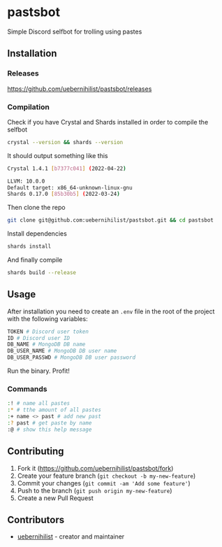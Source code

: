 # pastsbot

Simple Discord selfbot for trolling using pastes

## Installation

### Releases

<https://github.com/uebernihilist/pastsbot/releases>

### Compilation

Check if you have Crystal and Shards installed in order to compile the selfbot

```sh
crystal --version && shards --version
```

It should output something like this

```sh
Crystal 1.4.1 [b7377c041] (2022-04-22)

LLVM: 10.0.0
Default target: x86_64-unknown-linux-gnu
Shards 0.17.0 [85b30b5] (2022-03-24)
```

Then clone the repo

```sh
git clone git@github.com:uebernihilist/pastsbot.git && cd pastsbot
```

Install dependencies

```sh
shards install
```

And finally compile

```sh
shards build --release
```

## Usage

After installation you need to create an `.env` file in the root of the project with the following variables:

```sh
TOKEN # Discord user token
ID # Discord user ID
DB_NAME # MongoDB DB name
DB_USER_NAME # MongoDB DB user name
DB_USER_PASSWD # MongoDB DB user password
```

Run the binary. Profit!

### Commands

```sh
:! # name all pastes
:* # tthe amount of all pastes
:+ name <> past # add new past
:? past # get paste by name
:@ # show this help message
```

## Contributing

1. Fork it (<https://github.com/uebernihilist/pastsbot/fork>)
2. Create your feature branch (`git checkout -b my-new-feature`)
3. Commit your changes (`git commit -am 'Add some feature'`)
4. Push to the branch (`git push origin my-new-feature`)
5. Create a new Pull Request

## Contributors

- [uebernihilist](https://github.com/uebernihilist) - creator and maintainer

